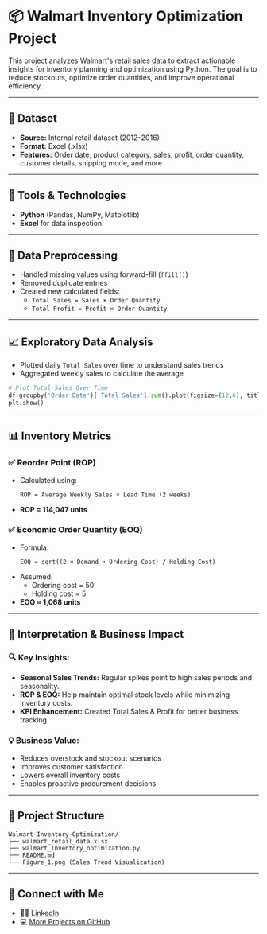 # 📦 Walmart Inventory Optimization Project

This project analyzes Walmart's retail sales data to extract actionable insights for inventory planning and optimization using Python. The goal is to reduce stockouts, optimize order quantities, and improve operational efficiency.

---

## 📁 Dataset
- **Source:** Internal retail dataset (2012–2016)
- **Format:** Excel (.xlsx)
- **Features:** Order date, product category, sales, profit, order quantity, customer details, shipping mode, and more

---

## 🔧 Tools & Technologies
- **Python** (Pandas, NumPy, Matplotlib)
- **Excel** for data inspection

---

## 🧹 Data Preprocessing
- Handled missing values using forward-fill (`ffill()`)
- Removed duplicate entries
- Created new calculated fields:
  - `Total Sales = Sales × Order Quantity`
  - `Total Profit = Profit × Order Quantity`

---

## 📈 Exploratory Data Analysis
- Plotted daily `Total Sales` over time to understand sales trends
- Aggregated weekly sales to calculate the average

```python
# Plot Total Sales Over Time
df.groupby('Order Date')['Total Sales'].sum().plot(figsize=(12,6), title="Total Sales Over Time")
plt.show()
```

---

## 📊 Inventory Metrics
### ✅ Reorder Point (ROP)
- Calculated using:
  ```
  ROP = Average Weekly Sales × Lead Time (2 weeks)
  ```
- **ROP = 114,047 units**

### ✅ Economic Order Quantity (EOQ)
- Formula:
  ```
  EOQ = sqrt((2 × Demand × Ordering Cost) / Holding Cost)
  ```
- Assumed:
  - Ordering cost = 50
  - Holding cost = 5
- **EOQ ≈ 1,068 units**

---

## 🧠 Interpretation & Business Impact

### 🔍 Key Insights:
- **Seasonal Sales Trends:** Regular spikes point to high sales periods and seasonality.
- **ROP & EOQ:** Help maintain optimal stock levels while minimizing inventory costs.
- **KPI Enhancement:** Created Total Sales & Profit for better business tracking.

### 💡 Business Value:
- Reduces overstock and stockout scenarios
- Improves customer satisfaction
- Lowers overall inventory costs
- Enables proactive procurement decisions

---

## 📂 Project Structure
```
Walmart-Inventory-Optimization/
├── walmart_retail_data.xlsx
├── walmart_inventory_optimization.py
├── README.md
└── Figure_1.png (Sales Trend Visualization)
```

---

## 🔗 Connect with Me
- 👩‍💻 [LinkedIn](https://www.linkedin.com/in/riyanaik07)
- 💻 [More Projects on GitHub](https://github.com/riyanaik07)
